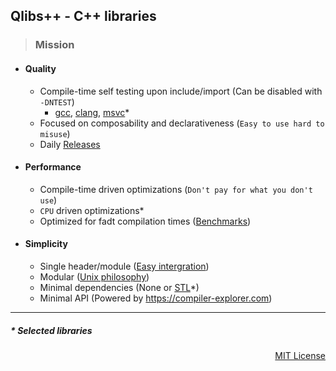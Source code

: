 ## Qlibs++ - C++ libraries

> ### Mission

- #### Quality

  - Compile-time self testing upon include/import (Can be disabled with `-DNTEST`)
    - [gcc](https://gcc.gnu.org), [clang](https://clang.llvm.org), [msvc](https://visualstudio.microsoft.com/vs/features/cplusplus)\*
  - Focused on composability and declarativeness (`Easy to use hard to misuse`)
  - Daily [Releases](https://github.com/qlibs/qlibs/releases)

- #### Performance

  - Compile-time driven optimizations (`Don't pay for what you don't use`)
  - `CPU` driven optimizations\*
  - Optimized for fadt compilation times ([Benchmarks](https://qlibs.github.io/mp/))

- #### Simplicity

  - Single header/module ([Easy intergration](https://github.com/qlibs/qlibs#faq))
  - Modular ([Unix philosophy](https://en.wikipedia.org/wiki/Unix_philosophy))
  - Minimal dependencies (None or [STL](https://en.wikipedia.org/wiki/Standard_Template_Library)*)
  - Minimal API (Powered by https://compiler-explorer.com)

---

##### \* Selected libraries
<p align="right">
<a href="https://opensource.org/license/mit">MIT License</a>
</p>